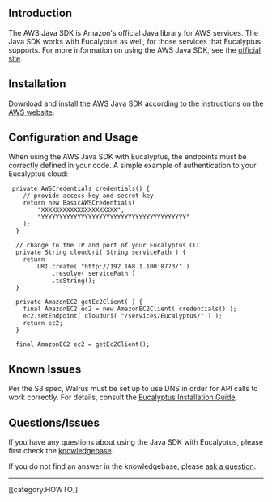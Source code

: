 ## Introduction

The AWS Java SDK is Amazon's official Java library for AWS services. The Java SDK works with Eucalyptus as well, for those services that Eucalyptus supports.  For more information on using the AWS Java SDK, see the [official site](http://aws.amazon.com/sdkforjava/).

## Installation

Download and install the AWS Java SDK according to the instructions on the [AWS website](http://aws.amazon.com/sdkforjava/).

## Configuration and Usage

When using the AWS Java SDK with Eucalyptus, the endpoints must be correctly defined in your code. A simple example of authentication to your Eucalyptus cloud:

```
 private AWSCredentials credentials() {
    // provide access key and secret key
    return new BasicAWSCredentials(
        "XXXXXXXXXXXXXXXXXXXXX",
        "YYYYYYYYYYYYYYYYYYYYYYYYYYYYYYYYYYYYYYYY"
    );
  }

  // change to the IP and port of your Eucalyptus CLC
  private String cloudUri( String servicePath ) {
    return
        URI.create( "http://192.168.1.100:8773/" )
            .resolve( servicePath )
            .toString();
  }

  private AmazonEC2 getEc2Client( ) {
    final AmazonEC2 ec2 = new AmazonEC2Client( credentials() );
    ec2.setEndpoint( cloudUri( "/services/Eucalyptus/" ) );
    return ec2;
  }

  final AmazonEC2 ec2 = getEc2Client();
```

## Known Issues

Per the S3 spec, Walrus must be set up to use DNS in order for API calls to work correctly. For details, consult the [Eucalyptus Installation Guide](http://www.eucalyptus.com/docs/eucalyptus/latest/install-guide/setting_up_dns.html).

## Questions/Issues

If you have any questions about using the Java SDK with Eucalyptus, please first check the [knowledgebase](https://engage.eucalyptus.com/customer/portal/articles/search?q=Java%20SDK).  

If you do not find an answer in the knowledgebase, please [ask a question](https://engage.eucalyptus.com/customer/portal/questions/new?q=Java%20SDK).

***
[[category.HOWTO]]